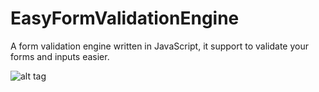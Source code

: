 EasyFormValidationEngine
========================

A form validation engine written in JavaScript, it support to validate your forms and inputs easier.


![alt tag](https://raw.github.com/uuxuru/EasyFormValidationEngine/master/screenShot.PNG)
